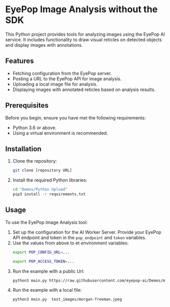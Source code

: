 # EyePop Image Analysis without the SDK

This Python project provides tools for analyzing images using the EyePop AI service. It includes functionality to draw visual reticles on detected objects and display images with annotations.

## Features

- Fetching configuration from the EyePop server.
- Posting a URL to the EyePop API for image analysis.
- Uploading a local image file for analysis.
- Displaying images with annotated reticles based on analysis results.

## Prerequisites

Before you begin, ensure you have met the following requirements:

- Python 3.6 or above.
- Using a virtual environment is recommended.

## Installation

1. Clone the repository:
   ```bash
   git clone [repository URL]
   ```
2. Install the required Python libraries:
   ```bash
   cd "Demos/Python Upload"
   pip3 install -r requirements.txt
   ```

## Usage

To use the EyePop Image Analysis tool:

1. Set up the configuration for the AI Worker Server. Provide your EyePop API endpoint and token in the `pop_endpoint` and `token` variables.
2. Use the values from above to et environment variables:
   ```bash
   export POP_CONFIG_URL=...
   ```
   ```bash
   export POP_ACCESS_TOKEN=...
   ```
3. Run the example with a public Url:
   ```bash
   python3 main.py https://raw.githubusercontent.com/eyepop-ai/Demos/main/AI%20CDN%20-%20Computer%20Vision%20Endpoint%20%26%20UGC%20Ruleset/images/photo_for_demo4.webp
   ```
4. Run the example with a local file:
   ```bash
   python3 main.py  test_images/morgan-freeman.jpeg
   ```
